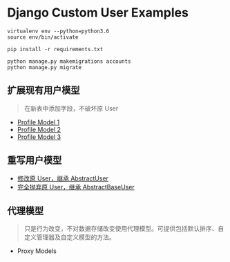 # Django Custom User Examples


``` command
virtualenv env --python=python3.6
source env/bin/activate

pip install -r requirements.txt
```

``` command
python manage.py makemigrations accounts
python manage.py migrate
```


## 扩展现有用户模型

> 在新表中添加字段，不破坏原 User

- [Profile Model 1](example1-profile/)
- [Profile Model 2](example2-profile-auto/)
- [Profile Model 3](example3-profile-register/)


## 重写用户模型

- [修改原 User，继承 AbstractUser](example4-AbstractUser/)
- [完全抛弃原 User，继承 AbstractBaseUser](example5-AbstractBaseUser/)


## 代理模型

> 只是行为改变，不对数据存储改变使用代理模型。可提供包括默认排序、自定义管理器及自定义模型的方法。

- Proxy Models
